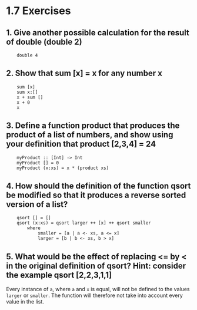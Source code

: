 # 1.7 Exercises

## 1. Give another possible calculation for the result of double (double 2)

        double 4

## 2. Show that sum [x] = x for any number x

        sum [x]
        sum x:[]
        x + sum []
        x + 0
        x

## 3. Define a function product that produces the product of a list of numbers, and show using your definition that product [2,3,4] = 24

        myProduct :: [Int] -> Int
        myProduct [] = 0
        myProduct (x:xs) = x * (product xs)

## 4. How should the definition of the function qsort be modified so that it produces a reverse sorted version of a list?

        qsort [] = []
        qsort (x:xs) = qsort larger ++ [x] ++ qsort smaller 
            where
                smaller = [a | a <- xs, a <= x]
                larger = [b | b <- xs, b > x] 

## 5. What would be the effect of replacing <= by < in the original definition of qsort? Hint: consider the example qsort [2,2,3,1,1]

Every instance of `a`, where `a` and  `x` is equal, will not be defined to the values `larger` or `smaller`. The function will therefore not take into account every value in the list.
